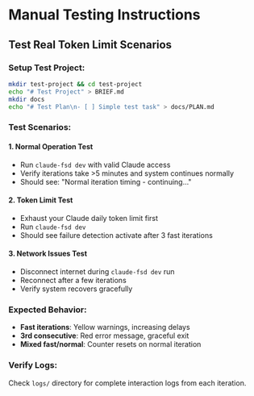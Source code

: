 # Manual Testing Instructions

## Test Real Token Limit Scenarios

### Setup Test Project:
```bash
mkdir test-project && cd test-project
echo "# Test Project" > BRIEF.md
mkdir docs
echo "# Test Plan\n- [ ] Simple test task" > docs/PLAN.md
```

### Test Scenarios:

#### 1. Normal Operation Test
- Run `claude-fsd dev` with valid Claude access
- Verify iterations take >5 minutes and system continues normally
- Should see: "Normal iteration timing - continuing..."

#### 2. Token Limit Test  
- Exhaust your Claude daily token limit first
- Run `claude-fsd dev` 
- Should see failure detection activate after 3 fast iterations

#### 3. Network Issues Test
- Disconnect internet during `claude-fsd dev` run
- Reconnect after a few iterations
- Verify system recovers gracefully

### Expected Behavior:
- **Fast iterations**: Yellow warnings, increasing delays
- **3rd consecutive**: Red error message, graceful exit
- **Mixed fast/normal**: Counter resets on normal iteration

### Verify Logs:
Check `logs/` directory for complete interaction logs from each iteration.